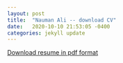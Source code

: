 ```yaml
---
layout: post
title:  "Nauman Ali -- download CV"
date:   2020-10-10 21:53:05 -0400
categories: jekyll update
---
```



[Download resume in pdf format](nomz_portfolio/74906e71b34eaffac6f05b287e6f8c6a9ea92b13/assets/Nauman-Ali-resume-2020.pdf)
